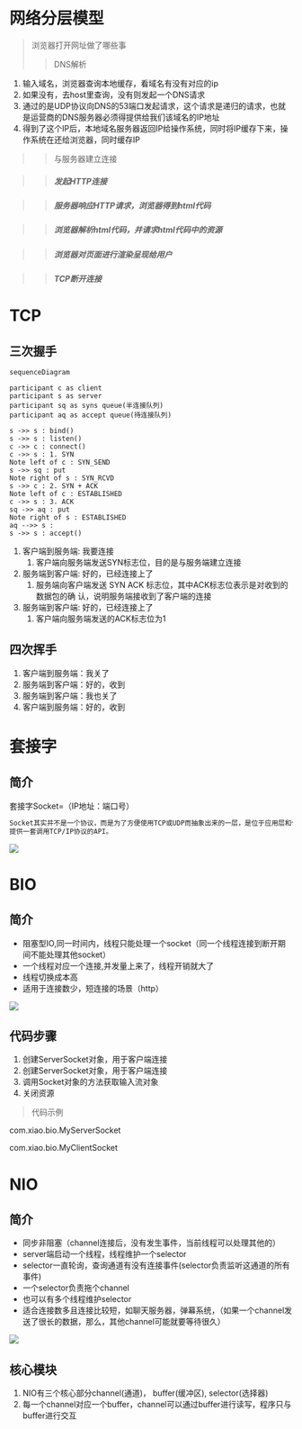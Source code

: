 # 网络分层模型

> 浏览器打开网址做了哪些事
>
> > DNS解析

1. 输入域名，浏览器查询本地缓存，看域名有没有对应的ip
2. 如果没有，去host里查询，没有则发起一个DNS请求
3. 通过的是UDP协议向DNS的53端口发起请求，这个请求是递归的请求，也就是运营商的DNS服务器必须得提供给我们该域名的IP地址
4. 得到了这个IP后，本地域名服务器返回IP给操作系统，同时将IP缓存下来，操作系统在还给浏览器，同时缓存IP

> > 与服务器建立连接

> > ##### 发起HTTP连接

> > ##### 服务器响应HTTP请求，浏览器得到html代码

> > ##### 浏览器解析html代码，并请求html代码中的资源

> > ##### 浏览器对页面进行渲染呈现给用户

> > ##### TCP断开连接

# TCP

## 三次握手

```mermaid
sequenceDiagram

participant c as client
participant s as server
participant sq as syns queue(半连接队列)
participant aq as accept queue(待连接队列)

s ->> s : bind()
s ->> s : listen()
c ->> c : connect()
c ->> s : 1. SYN
Note left of c : SYN_SEND
s ->> sq : put
Note right of s : SYN_RCVD
s ->> c : 2. SYN + ACK
Note left of c : ESTABLISHED
c ->> s : 3. ACK
sq ->> aq : put
Note right of s : ESTABLISHED
aq -->> s : 
s ->> s : accept()
```

1. 客户端到服务端: 我要连接  
   1. 客户端向服务端发送SYN标志位，目的是与服务端建立连接 
2. 服务端到客户端: 好的，已经连接上了  
   1. 服务端向客户端发送 SYN ACK 标志位，其中ACK标志位表示是对收到的数据包的确
      认，说明服务端接收到了客户端的连接  
3. 服务端到客户端: 好的，已经连接上了  
   1. 客户端向服务端发送的ACK标志位为1 

## 四次挥手

1. 客户端到服务端：我关了  
2. 服务端到客户端：好的，收到  
3. 服务端到客户端：我也关了  
4. 客户端到服务端：好的，收到  

# 套接字

## 简介

套接字Socket=（IP地址：端口号）  

```tex
Socket其实并不是一个协议，而是为了方便使用TCP或UDP而抽象出来的一层，是位于应用层和传输控制层之间的一组接口
提供一套调用TCP/IP协议的API。
```

![](https://gitee.com/xiaojihao/pubImage/raw/master/image/java/network/20211027204022.png)

# BIO

## 简介

- 阻塞型IO,同一时间内，线程只能处理一个socket（同一个线程连接到断开期间不能处理其他socket）
- 一个线程对应一个连接,并发量上来了，线程开销就大了
- 线程切换成本高
- 适用于连接数少，短连接的场景（http）

![](https://gitee.com/xiaojihao/xiaoxiao/raw/master/image/java/Netty/20200729222717.jpg)

## 代码步骤

1. 创建ServerSocket对象，用于客户端连接  
2. 创建ServerSocket对象，用于客户端连接  
3. 调用Socket对象的方法获取输入流对象  
4. 关闭资源  

> 代码示例

com.xiao.bio.MyServerSocket

com.xiao.bio.MyClientSocket

# NIO

## 简介

- 同步非阻塞（channel连接后，没有发生事件，当前线程可以处理其他的）
- server端启动一个线程，线程维护一个selector
- selector一直轮询，查询通道有没有连接事件(selector负责监听这通道的所有事件)
- 一个selector负责拖个channel
- 也可以有多个线程维护selector
- 适合连接数多且连接比较短，如聊天服务器，弹幕系统，（如果一个channel发送了很长的数据，那么，其他channel可能就要等待很久）

![](https://gitee.com/xiaojihao/xiaoxiao/raw/master/image/java/Netty/20200729223449.png)

## 核心模块

1. NIO有三个核心部分channel(通道)， buffer(缓冲区), selector(选择器)
2. 每一个channel对应一个buffer，channel可以通过buffer进行读写，程序只与buffer进行交互

